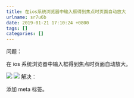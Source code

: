 ```yaml
---
title: 在ios系统浏览器中输入框得到焦点时页面自动放大
urlname: sr7u6b
date: 2019-01-21 17:10:24 +0800
tags: []
categories: []
---
```


问题：

在 ios 系统浏览器中输入框得到焦点时页面自动放大。

![](https://cdn.nlark.com/yuque/0/2019/png/250093/1548061829274-7732e1b1-4662-4cae-b22b-f4bcba322815.png#align=left&display=inline&height=1136&originHeight=1136&originWidth=639&size=0&width=639)
![](https://cdn.nlark.com/yuque/0/2019/png/250093/1548061829276-d6ed4129-4e6e-42b3-8a6f-6d4827a7eebe.png#align=left&display=inline&height=1136&originHeight=1136&originWidth=639&size=0&width=639)
解决：

添加 meta 标签。
